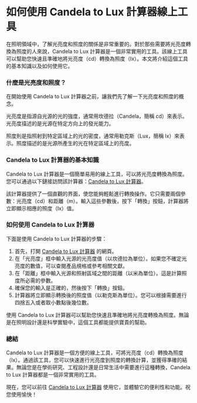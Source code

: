 如何使用 Candela to Lux 計算器線上工具
===========================

在照明領域中，了解光亮度和照度的關係是非常重要的。對於那些需要將光亮度轉換為照度的人來說，Candela to Lux 計算器是一個非常實用的工具。該線上工具可以幫助您快速且準確地將光亮度（cd）轉換為照度（lx）。本文將介紹這個工具的基本知識以及如何使用它。

### 什麼是光亮度和照度？

在開始使用 Candela to Lux 計算器之前，讓我們先了解一下光亮度和照度的概念。

光亮度是指源自光源的光的強度，通常用坎德拉（Candela，簡稱 cd）來表示。光亮度描述的是光源在特定方向上的發光能力。

照度則是指照射到特定區域上的光的密度，通常用勒克斯（Lux，簡稱 lx）來表示。照度描述的是光源所產生的光在特定區域上的亮度。

### Candela to Lux 計算器的基本知識

Candela to Lux 計算器是一個簡單易用的線上工具，可以將光亮度轉換為照度。您可以通過以下鏈接訪問該計算器：[Candela to Lux 計算器](https://www.onlinecalculatorsfree.com/zh-tw/tools/candela-to-lux-calculator.html)。

該計算器提供了一個直觀的界面，使您能夠輕鬆進行轉換操作。它只需要兩個參數：光亮度（cd）和距離（m）。輸入這些參數後，按下「轉換」按鈕，計算器將立即顯示相應的照度（lx）值。

### 如何使用 Candela to Lux 計算器

下面是使用 Candela to Lux 計算器的步驟：

1. 首先，打開 [Candela to Lux 計算器](https://www.onlinecalculatorsfree.com/zh-tw/tools/candela-to-lux-calculator.html) 的網頁。
2. 在「光亮度」框中輸入光源的光亮度值（以坎德拉為單位）。如果您不確定光亮度的數值，可以查閱產品規格或參考相關文獻。
3. 在「距離」框中輸入光源和照射區域之間的距離（以米為單位）。這是計算照度所必需的參數。
4. 確保您的輸入是正確的，然後按下「轉換」按鈕。
5. 計算器將立即顯示轉換後的照度值（以勒克斯為單位）。您可以根據需要進行四捨五入或者取小數點後幾位數。

使用 Candela to Lux 計算器可以幫助您快速且準確地將光亮度轉換為照度。無論是在照明設計還是科學實驗中，這個工具都能提供寶貴的幫助。

### 總結

Candela to Lux 計算器是一個方便的線上工具，可將光亮度（cd）轉換為照度（lx）。通過該工具，您可以快速進行光亮度到照度的轉換計算，並獲得準確的結果。無論您是在學術研究、工程設計還是日常生活中需要進行這種轉換，Candela to Lux 計算器都是一個非常實用的工具。

現在，您可以前往 [Candela to Lux 計算器](https://www.onlinecalculatorsfree.com/zh-tw/tools/candela-to-lux-calculator.html) 使用它，並體驗它的便利性和功能。祝您使用愉快！